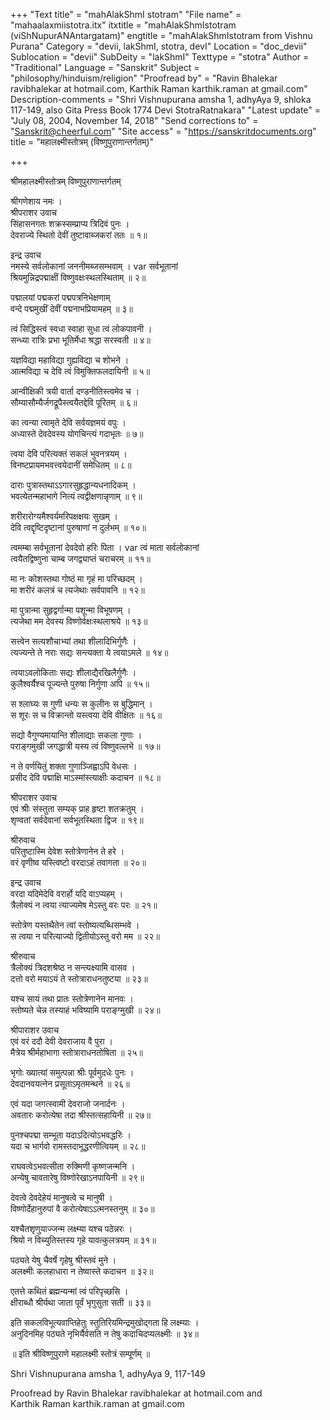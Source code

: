 +++
"Text title" = "mahAlakShmI stotram"
"File name" = "mahaalaxmiistotra.itx"
itxtitle = "mahAlakShmIstotram (viShNupurANAntargatam)"
engtitle = "mahAlakShmIstotram from Vishnu Purana"
Category = "devii, lakShmI, stotra, devI"
Location = "doc_devii"
Sublocation = "devii"
SubDeity = "lakShmI"
Texttype = "stotra"
Author = "Traditional"
Language = "Sanskrit"
Subject = "philosophy/hinduism/religion"
"Proofread by" = "Ravin Bhalekar ravibhalekar at hotmail.com, Karthik Raman karthik.raman at gmail.com"
Description-comments = "Shri Vishnupurana amsha 1, adhyAya 9, shloka 117-149, also Gita Press Book  1774 Devi StotraRatnakara"
"Latest update" = "July 08, 2004, November 14, 2018"
"Send corrections to" = "Sanskrit@cheerful.com"
"Site access" = "https://sanskritdocuments.org"
title = "महालक्ष्मीस्तोत्रम् (विष्णुपुराणान्तर्गतम्)"

+++
  
 श्रीमहालक्ष्मीस्तोत्रम् विष्णुपुराणान्तर्गतम्   
  
श्रीगणेशाय नमः ।  
श्रीपराशर उवाच  
सिंहासनगतः शक्रस्सम्प्राप्य त्रिदिवं पुनः ।  
देवराज्ये स्थितो देवीं तुष्टावाब्जकरां ततः ॥ १॥  
  
इन्द्र उवाच  
नमस्ये सर्वलोकानां जननीमब्जसम्भवाम् । var  सर्वभूतानां  
श्रियमुन्निद्रपद्माक्षीं विष्णुवक्षःस्थलस्थिताम् ॥ २॥  
  
पद्मालयां पद्मकरां पद्मपत्रनिभेक्षणाम्  
वन्दे पद्ममुखीं देवीं पद्मनाभप्रियामहम् ॥ ३॥  
  
त्वं सिद्धिस्त्वं स्वधा स्वाहा सुधा त्वं लोकपावनी ।  
सन्ध्या रात्रिः प्रभा भूतिर्मेधा श्रद्धा सरस्वती ॥ ४॥  
  
यज्ञविद्या महाविद्या गुह्यविद्या च शोभने ।  
आत्मविद्या च देवि त्वं विमुक्तिफलदायिनी ॥ ५॥  
  
आन्वीक्षिकी त्रयी वार्ता दण्डनीतिस्त्वमेव च ।  
सौम्यासौम्यैर्जगद्रूपैस्त्वयैतद्देवि पूरितम् ॥ ६॥  
  
का त्वन्या त्वामृते देवि सर्वयज्ञमयं वपुः ।  
अध्यास्ते देवदेवस्य योगचिन्त्यं गदाभृतः ॥ ७॥  
  
त्वया देवि परित्यक्तं सकलं भुवनत्रयम् ।  
विनष्टप्रायमभवत्त्वयेदानीं समेधितम् ॥ ८॥  
  
दाराः पुत्रास्तथाऽऽगारसुहृद्धान्यधनादिकम् ।  
भवत्येतन्महाभागे नित्यं त्वद्वीक्षणान्नृणाम् ॥ ९॥  
  
शरीरारोग्यमैश्वर्यमरिपक्षक्षयः सुखम् ।  
देवि त्वद्दृष्टिदृष्टानां पुरुषाणां न दुर्लभम् ॥ १०॥  
  
त्वमम्बा सर्वभूतानां देवदेवो हरिः पिता । var  त्वं माता सर्वलोकानां  
त्वयैतद्विष्णुना चाम्ब जगद्व्याप्तं चराचरम् ॥ ११॥  
  
मा नः कोशस्तथा गोष्ठं मा गृहं मा परिच्छदम् ।  
मा शरीरं कलत्रं च त्यजेथाः सर्वपावनि ॥ १२॥  
  
मा पुत्रान्मा सुहृद्वर्गान्मा पशून्मा विभूषणम् ।  
त्यजेथा मम देवस्य विष्णोर्वक्षःस्थलाश्रये ॥ १३॥  
  
सत्त्वेन सत्यशौचाभ्यां तथा शीलादिभिर्गुणैः ।  
त्यज्यन्ते ते नराः सद्यः सन्त्यक्ता ये त्वयाऽमले ॥ १४॥  
  
त्वयाऽवलोकिताः सद्यः शीलाद्यैरखिलैर्गुणैः ।  
कुलैश्वर्यैश्च पूज्यन्ते पुरुषा निर्गुणा अपि ॥ १५॥  
  
स श्लाघ्यः स गुणी धन्यः स कुलीनः स बुद्धिमान् ।  
स शूरः स च विक्रान्तो यस्त्वया देवि वीक्षितः ॥ १६॥  
  
सद्यो वैगुण्यमायान्ति शीलाद्याः सकला गुणाः ।  
पराङ्गमुखी जगद्धात्री यस्य त्वं विष्णुवल्लभे ॥ १७॥  
  
न ते वर्णयितुं शक्ता गुणाञ्जिह्वाऽपि वेधसः ।  
प्रसीद देवि पद्माक्षि माऽस्मांस्त्याक्षीः कदाचन ॥ १८॥  
  
श्रीपराशर उवाच  
एवं श्रीः संस्तुता सम्यक् प्राह हृष्टा शतक्रतुम् ।  
शृण्वतां सर्वदेवानां सर्वभूतस्थिता द्विज ॥ १९॥  
  
श्रीरुवाच  
परितुष्टास्मि देवेश स्तोत्रेणानेन ते हरे ।  
वरं वृणीष्व यस्त्विष्टो वरदाऽहं तवागता ॥ २०॥  
  
इन्द्र उवाच  
वरदा यदिमेदेवि वरार्हो यदि वाऽप्यहम् ।  
त्रैलोक्यं न त्वया त्याज्यमेष मेऽस्तु वरः परः ॥ २१॥  
  
स्तोत्रेण यस्तथैतेन त्वां स्तोष्यत्यब्धिसम्भवे ।  
स त्वया न परित्याज्यो द्वितीयोऽस्तु वरो मम ॥ २२॥  
  
श्रीरुवाच  
त्रैलोक्यं त्रिदशश्रेष्ठ न सन्त्यक्ष्यामि वासव ।  
दत्तो वरो मयाऽयं ते स्तोत्राराधनतुष्टया ॥ २३॥  
  
यश्च सायं तथा प्रातः स्तोत्रेणानेन मानवः ।  
स्तोष्यते चेन्न तस्याहं भविष्यामि पराङ्ग्मुखी ॥ २४॥  
  
श्रीपाराशर उवाच  
एवं वरं ददौ देवी देवराजाय वै पुरा ।  
मैत्रेय श्रीर्महाभागा स्तोत्राराधनतोषिता ॥ २५॥  
  
भृगोः ख्यात्यां समुत्पन्ना श्रीः पूर्वमुदधेः पुनः ।  
देवदानवयत्नेन प्रसूताऽमृतमन्थने ॥ २६॥  
  
एवं यदा जगत्स्वामी देवराजो जनार्दनः ।  
अवतारः करोत्येषा तदा श्रीस्तत्सहायिनी ॥ २७॥  
  
पुनश्चपद्मा सम्भूता यदाऽदित्योऽभवद्धरिः ।  
यदा च भार्गवो रामस्तदाभूद्धरणीत्वियम् ॥ २८॥  
  
राघवत्वेऽभवत्सीता रुक्मिणी कृष्णजन्मनि ।  
अन्येषु चावतारेषु विष्णोरेखाऽनपायिनी ॥ २९॥  
  
देवत्वे देवदेहेयं मानुषत्वे च मानुषी ।  
विष्णोर्देहानुरुपां वै करोत्येषाऽऽत्मनस्तनुम् ॥ ३०॥  
  
यश्चैतशृणुयाज्जन्म लक्ष्म्या यश्च पठेन्नरः ।  
श्रियो न विच्युतिस्तस्य गृहे यावत्कुलत्रयम् ॥ ३१॥  
  
पठ्यते येषु चैवर्षे गृहेषु श्रीस्तवं मुने ।  
अलक्ष्मीः कलहाधारा न तेष्वास्ते कदाचन ॥ ३२॥  
  
एतत्ते कथितं ब्रह्मन्यन्मां त्वं परिपृच्छसि ।  
क्षीराब्धौ श्रीर्यथा जाता पूर्वं भृगुसुता सती ॥ ३३॥  
  
इति सकलविभूत्यवाप्तिहेतुः स्तुतिरियमिन्द्रमुखोद्गता हि लक्ष्म्याः ।  
अनुदिनमिह पठ्यते नृभिर्यैर्वसति न तेषु कदाचिदप्यलक्ष्मीः ॥ ३४॥  
  
॥ इति श्रीविष्णुपुराणे महालक्ष्मी स्तोत्रं सम्पूर्णम् ॥  
  
  
Shri Vishnupurana amsha 1, adhyAya 9, 117-149  
  
Proofread by Ravin Bhalekar ravibhalekar at hotmail.com and  
Karthik Raman karthik.raman at gmail.com  
  
  

